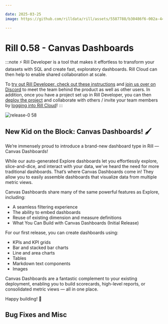 ```yaml
---

date: 2025-03-25
image: https://github.com/rilldata/rill/assets/5587788/b30486f6-002a-445d-8a1b-955b6ec0066d

---
```


# Rill 0.58 - Canvas Dashboards

:::note
⚡ Rill Developer is a tool that makes it effortless to transform your datasets with SQL and create fast, exploratory dashboards. Rill Cloud can then help to enable shared collaboration at scale.

To [try out Rill Developer, check out these instructions](/home/install) and [join us over on Discord](https://bit.ly/3bbcSl9) to meet the team behind the product as well as other users. In addition, once you have a project set up in Rill Developer, you can then [deploy the project](/deploy/deploy-dashboard) and collaborate with others / invite your team members by [logging into Rill Cloud](https://ui.rilldata.com)!
:::

![release-0 58](<https://cdn.rilldata.com/docs/release-notes/release-057.gif>)

## New Kid on the Block: Canvas Dashboards! 🖌️
We’re immensely proud to introduce a brand-new dashboard type in Rill — Canvas Dashboards!

While our auto-generated Explore dashboards let you effortlessly explore, slice-and-dice, and interact with your data, we've heard the need for more traditional dashboards. That’s where Canvas Dashboards come in! They allow you to easily assemble dashboards that visualize data from multiple metric views.

Canvas Dashboards share many of the same powerful features as Explore, including:

- A seamless filtering experience
- The ability to embed dashboards
- Reuse of existing dimension and measure definitions
- What You Can Build with Canvas Dashboards (Initial Release)

For our first release, you can create dashboards using:

- KPIs and KPI grids
- Bar and stacked bar charts
- Line and area charts
- Tables
- Markdown text components
- Images

Canvas Dashboards are a fantastic complement to your existing deployment, enabling you to build scorecards, high-level reports, or consolidated metric views — all in one place.

Happy building! 🚀

## Bug Fixes and Misc


